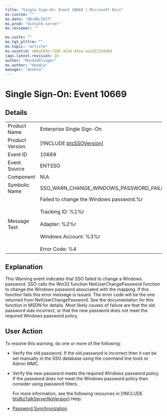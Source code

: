 ```yaml
---
title: "Single Sign-On: Event 10669 | Microsoft Docs"
ms.custom: ""
ms.date: "06/08/2017"
ms.prod: "biztalk-server"
ms.reviewer: ""

ms.suite: ""
ms.tgt_pltfrm: ""
ms.topic: "article"
ms.assetid: e88a583d-7385-42dd-841e-aa2d2215dd69
caps.latest.revision: 10
author: "MandiOhlinger"
ms.author: "mandia"
manager: "anneta"
---
```

# Single Sign-On: Event 10669
## Details  

|                 |                                                                                                                                                               |
|-----------------|---------------------------------------------------------------------------------------------------------------------------------------------------------------|
|  Product Name   |                                                                   Enterprise Single Sign-On                                                                   |
| Product Version |                                                  [!INCLUDE [btsSSOVersion](../includes/btsssoversion-md.md)]                                                  |
|    Event ID     |                                                                             10669                                                                             |
|  Event Source   |                                                                            ENTSSO                                                                             |
|    Component    |                                                                              N\A                                                                              |
|  Symbolic Name  |                                                            SSO_WARN_CHANGE_WINDOWS_PASSWORD_FAILED                                                            |
|  Message Text   | Failed to change the Windows password.%r<br /><br /> Tracking ID: %1%r<br /><br /> Adapter: %2%r<br /><br /> Windows Account: %3%r<br /><br /> Error Code: %4 |

## Explanation  
 This Warning event indicates that SSO failed to change a Windows password. SSO calls the Win32 function NetUserChangePassword function to change the Windows password associated with the mapping. If this function fails this error message is issued. The error code will be the one returned from NetUserChangePassword. See the documentation for this function in MSDN for details. Most likely causes of failure are that the old password was incorrect, or that the new password does not meet the required Windows password policy.  

## User Action  
 To resolve this warning, do one or more of the following:  

- Verify the old password. If the old password is incorrect then it can be set manually in the SSO database using the command line tools or Admin MMC.  

- Verify the new password meets the required Windows password policy. If the password does not meet the Windows password policy then consider using password filters.  

  For more information, see the following resources in [!INCLUDE [btsBizTalkServerNoVersion](../includes/btsbiztalkservernoversion-md.md)] Help:  

- [Password Synchronization](../core/password-synchronization2.md)
